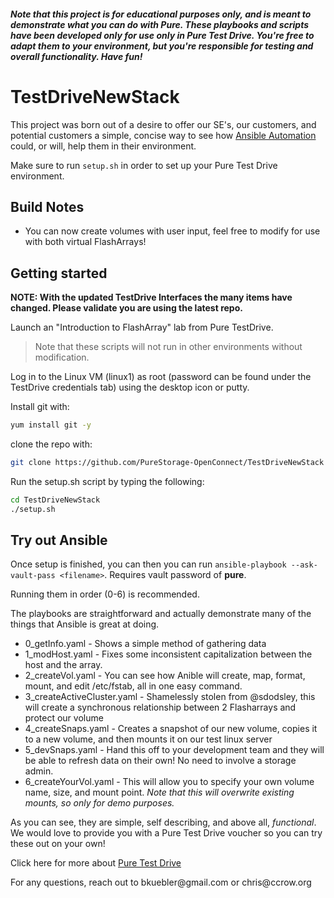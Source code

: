 #### *Note that this project is for educational purposes only, and is meant to demonstrate what you can do with Pure. These playbooks and scripts have been developed only for use only in Pure Test Drive. You're free to adapt them to your environment, but you're responsible for testing and overall functionality. Have fun!*

# TestDriveNewStack

This project was born out of a desire to offer our SE's, our customers, and potential customers a simple, concise way to see how [Ansible Automation](https://galaxy.ansible.com/purestorage) could, or will, help them in their environment.

Make sure to run `setup.sh` in order to set up your Pure Test Drive environment.

## Build Notes
* You can now create volumes with user input, feel free to modify for use with both virtual FlashArrays!


## Getting started

**NOTE: With the updated TestDrive Interfaces the many items have changed. Please validate you are using the latest repo.**

Launch an "Introduction to FlashArray" lab from Pure TestDrive. 

> Note that these scripts will not run in other environments without modification.

Log in to the Linux VM (linux1) as root (password can be found under the TestDrive credentials tab) using the desktop icon or putty.

Install git with:

```bash
yum install git -y
```

clone the repo with:

```bash
git clone https://github.com/PureStorage-OpenConnect/TestDriveNewStack
```

Run the setup.sh script by typing the following:

```bash
cd TestDriveNewStack
./setup.sh
```

## Try out Ansible

Once setup is finished, you can then you can run `ansible-playbook --ask-vault-pass <filename>`. Requires vault password of **pure**.

Running them in order (0-6) is recommended.

The playbooks are straightforward and actually demonstrate many of the things that Ansible is great at doing.

* 0_getInfo.yaml - Shows a simple method of gathering data
* 1_modHost.yaml - Fixes some inconsistent capitalization between the host and the array.
* 2_createVol.yaml - You can see how Anible will create, map, format, mount, and edit /etc/fstab, all in one easy command.
* 3_createActiveCluster.yaml - Shamelessly stolen from @sdodsley, this will create a synchronous relationship between 2 Flasharrays and protect our volume
* 4_createSnaps.yaml - Creates a snapshot of our new volume, copies it to a new volume, and then mounts it on our test linux server
* 5_devSnaps.yaml - Hand this off to your development team and they will be able to refresh data on their own! No need to involve a storage admin.
* 6_createYourVol.yaml - This will allow you to specify your own volume name, size, and mount point. *Note that this will overwrite existing mounts, so only for demo purposes.*

As you can see, they are simple, self describing, and above all, *functional*. We would love to provide you with a Pure Test Drive voucher so you can try these out on your own!

Click here for more about [Pure Test Drive](https://www.purestorage.com/products/flasharray-x/test-drive.html)


For any questions, reach out to bkuebler\@gmail.com or chris\@ccrow.org

